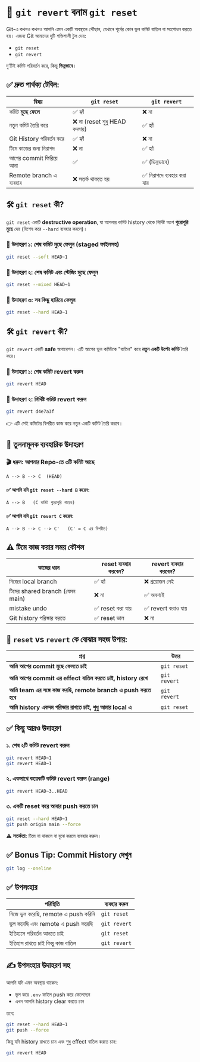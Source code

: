 # 🔄 `git revert` বনাম `git reset`

Git-এ কখনও কখনও আপনি এমন একটি অবস্থানে পৌঁছান, যেখানে পূর্বের কোন ভুল কমিট বাতিল বা সংশোধন করতে হয়। এজন্য Git আমাদের দুটি শক্তিশালী টুল দেয়:

* `git reset`
* `git revert`

দু’টিই কমিট পরিবর্তন করে, কিন্তু **ভিন্নভাবে**।


## ✅ দ্রুত পার্থক্য টেবিল:

| বিষয়                     | `git reset`                  | `git revert`              |
| ------------------------ | ---------------------------- | ------------------------- |
| কমিট **মুছে ফেলে**       | ✅ হ্যাঁ                      | ❌ না                      |
| নতুন কমিট তৈরি করে       | ❌ না (reset শুধু HEAD বদলায়) | ✅ হ্যাঁ                   |
| Git History পরিবর্তন করে | ✅ হ্যাঁ                      | ❌ না                      |
| টিমে কাজের জন্য নিরাপদ   | ❌ না                         | ✅ হ্যাঁ                   |
| আগের commit ফিরিয়ে আনা   | ✅                            | ✅ (ভিন্নভাবে)             |
| Remote branch এ ব্যবহার  | ❌ সতর্ক থাকতে হয়             | ✅ নিরাপদে ব্যবহার করা যায় |


## 🛠️ `git reset` কী?

`git reset` একটি **destructive operation**, যা আপনার কমিট history থেকে নির্দিষ্ট অংশ **পুরোপুরি মুছে** দেয় (বিশেষ করে `--hard` ব্যবহার করলে)।

### 🎯 উদাহরণ ১: শেষ কমিট মুছে ফেলুন (staged ফাইলসহ)

```bash
git reset --soft HEAD~1
```

### 🎯 উদাহরণ ২: শেষ কমিট এবং স্টেজিং মুছে ফেলুন

```bash
git reset --mixed HEAD~1
```

### 🎯 উদাহরণ ৩: সব কিছু হারিয়ে ফেলুন

```bash
git reset --hard HEAD~1
```


## 🛠️ `git revert` কী?

`git revert` একটি **safe** অপারেশন। এটি আগের ভুল কমিটকে "বাতিল" করে **নতুন একটি উল্টো কমিট** তৈরি করে।

### 🎯 উদাহরণ ১: শেষ কমিট revert করুন

```bash
git revert HEAD
```

### 🎯 উদাহরণ ২: নির্দিষ্ট কমিট revert করুন

```bash
git revert d4e7a3f
```

👉 এটি সেই কমিটের বিপরীত কাজ করে নতুন একটি কমিট তৈরি করবে।


## 🧪 তুলনামূলক ব্যবহারিক উদাহরণ

### 🎬 ধরুন: আপনার Repo-তে ৩টি কমিট আছে

```
A --> B --> C  (HEAD)
```

#### ✅ আপনি যদি `git reset --hard B` করেন:

```
A --> B   (C কমিট পুরোপুরি গায়েব)
```

#### ✅ আপনি যদি `git revert C` করেন:

```
A --> B --> C --> C'   (C' = C এর বিপরীত)
```

## ⚠️ টিমে কাজ করার সময় কৌশল

| কাজের ধরন                       | reset ব্যবহার করবেন? | revert ব্যবহার করবেন? |
| ------------------------------- | -------------------- | --------------------- |
| নিজের local branch              | ✅ হ্যাঁ              | ❌ প্রয়োজন নেই         |
| টিমের shared branch (যেমন main) | ❌ না                 | ✅ অবশ্যই              |
| mistake undo                    | ✅ reset করা যায়      | ✅ revert করাও যায়     |
| Git history পরিস্কার করতে       | ✅ reset ভাল          | ❌ না                  |

## 🧠 `reset` vs `revert` কে বোঝার সহজ উপায়:

| প্রশ্ন                                                        | উত্তর        |
| ------------------------------------------------------------- | ------------ |
| **আমি আগের commit মুছে ফেলতে চাই**                            | `git reset`  |
| **আমি আগের commit এর effect বাতিল করতে চাই, history রেখে**    | `git revert` |
| **আমি team এর সঙ্গে কাজ করছি, remote branch এ push করতে হবে** | `git revert` |
| **আমি history একদম পরিস্কার রাখতে চাই, শুধু আমার local এ**    | `git reset`  |

## ✅ কিছু আরও উদাহরণ

### ১. শেষ ২টি কমিট revert করুন

```bash
git revert HEAD~1
git revert HEAD~1
```

### ২. একসাথে কয়েকটি কমিট revert করুন (range)

```bash
git revert HEAD~3..HEAD
```

### ৩. একটি reset করে আবার push করতে চান

```bash
git reset --hard HEAD~1
git push origin main --force
```

⚠️ **সতর্কতা:** টিমে না থাকলে বা বুঝে করলে ব্যবহার করুন।

## ✅ Bonus Tip: Commit History দেখুন

```bash
git log --oneline
```

## ✅ উপসংহার

| পরিস্থিতি                           | ব্যবহার করুন |
| ----------------------------------- | ------------ |
| নিজে ভুল করেছি, remote এ push করিনি | `git reset`  |
| ভুল করেছি এবং remote এ push করেছি   | `git revert` |
| ইতিহাসে পরিবর্তন আনতে চাই           | `git reset`  |
| ইতিহাস রাখতে চাই কিন্তু কাজ বাতিল   | `git revert` |

## ✍️ উপসংহার উদাহরণ সহ

আপনি যদি এমন অবস্থায় থাকেন:

* ভুল করে `.env` ফাইল push করে ফেলেছেন
* এখন আপনি history clear করতে চান

তবে:

```bash
git reset --hard HEAD~1
git push --force
```

কিন্তু যদি history রাখতে চান এবং শুধু effect বাতিল করতে চান:

```bash
git revert HEAD
```
